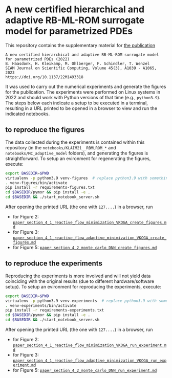 A new certified hierarchical and adaptive RB-ML-ROM surrogate model for parametrized PDEs
=========================================================================================

This repository contains the supplementary material for [the publication](https://doi.org/10.1137/22M1493318
)
```
A new certified hierarchical and adaptive RB-ML-ROM surrogate model for parametrized PDEs (2022)
B. Haasdonk, H. Kleikamp, M. Ohlberger, F. Schindler, T. Wenzel
SIAM Journal on Scientific Computing, Volume 45(3), A1039 - A1065, 2023
https://doi.org/10.1137/22M1493318
```

It was used to carry out the numerical experiments and generate the figures for the publication.
The experiments were performed on Linux systems in 2022 and should work with Python versions of that time (e.g., `python3.9`).
The steps below each indicate a setup to be executed in a terminal, resulting in a URL printed to be opened in a browser to view and run the indicated notebooks.


to reproduce the figures
------------------------

The data collected during the experiments is contained within this repository (in the `notebooks/KLAIM21__RBMLROM_*` and `notebooks/MC_adaptive_model` folders), and generating the figures is straightforward.
To setup an evironment for regenerating the figures, execute:
```bash
export BASEDIR=$PWD
virtualenv -p python3.9 venv-figures  # replace python3.9 with something suitable
. venv-figures/bin/activate
pip install -r requirements-figures.txt
cd $BASEDIR/pymor && pip install -e .
cd $BASEDIR && ./start_notebook_server.sh
```
After opening the printed URL (the one with `127....`) in a browser, run
- for Figure 2: [`paper_section_4_1_reactive_flow_minimization_VKOGA_create_figures.md`](notebooks/paper_section_4_1_reactive_flow_minimization_VKOGA_create_figures.md)
- for Figure 3: [`paper_section_4_1_reactive_flow_adaptive_minimization_VKOGA_create_figures.md`](notebooks/paper_section_4_1_reactive_flow_adaptive_minimization_VKOGA_create_figures.md)
- for Figure 5: [`paper_section_4_2_monte_carlo_DNN_create_figures.md`](notebooks/paper_section_4_2_monte_carlo_DNN_create_figures.md)


to reproduce the experiments
----------------------------

Reproducing the experiments is more involved and will not yield data coinciding with the original results (due to different hardware/software setup).
To setup an evironment for reproducing the experiments, execute:
```bash
export BASEDIR=$PWD
virtualenv -p python3.9 venv-experiments  # replace python3.9 with something suitable
. venv-experiments/bin/activate
pip install -r requirements-experiments.txt
cd $BASEDIR/pymor && pip install -e .
cd $BASEDIR && ./start_notebook_server.sh
```
After opening the printed URL (the one with `127....`) in a browser, run
- for Figure 2: [`paper_section_4_1_reactive_flow_minimization_VKOGA_run_experiment.md`](notebooks/paper_section_4_1_reactive_flow_minimization_VKOGA_run_experiment.md)
- for Figure 3: [`paper_section_4_1_reactive_flow_adaptive_minimization_VKOGA_run_experiment.md`](notebooks/paper_section_4_1_reactive_flow_adaptive_minimization_VKOGA_run_experiment.md)
- for Figure 5: [`paper_section_4_2_monte_carlo_DNN_run_experiment.md`](notebooks/paper_section_4_2_monte_carlo_DNN_run_experiments.md)
